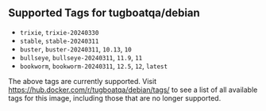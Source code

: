 ## Supported Tags for tugboatqa/debian

* `trixie`, `trixie-20240330`
* `stable`, `stable-20240311`
* `buster`, `buster-20240311`, `10.13`, `10`
* `bullseye`, `bullseye-20240311`, `11.9`, `11`
* `bookworm`, `bookworm-20240311`, `12.5`, `12`, `latest`

The above tags are currently supported. Visit https://hub.docker.com/r/tugboatqa/debian/tags/ to see a list of all available tags for this image, including those that are no longer supported.
